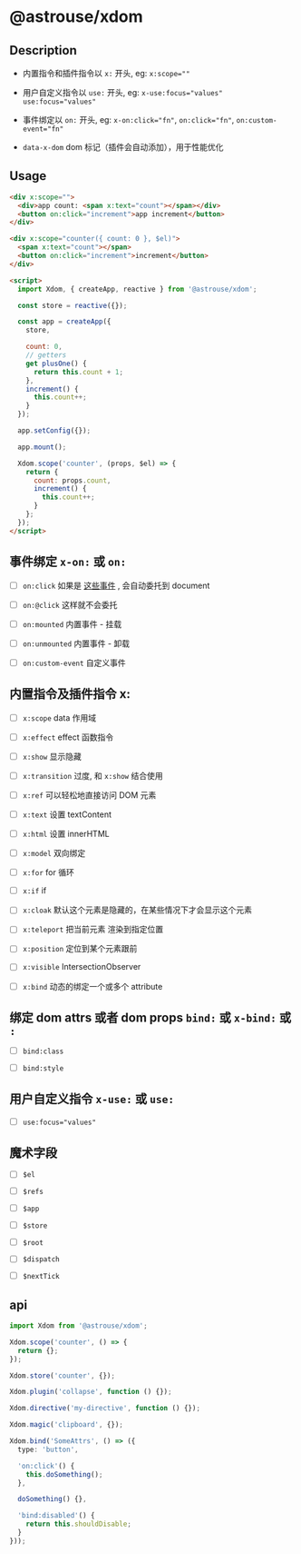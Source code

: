 # @astrouse/xdom

## Description

- 内置指令和插件指令以 `x:` 开头, eg: `x:scope=""`

- 用户自定义指令以 `use:` 开头, eg: `x-use:focus="values"` `use:focus="values"`

- 事件绑定以 `on:` 开头, eg: `x-on:click="fn"`, `on:click="fn"`, `on:custom-event="fn"`

- `data-x-dom` dom 标记（插件会自动添加），用于性能优化

## Usage

```html
<div x:scope="">
  <div>app count: <span x:text="count"></span></div>
  <button on:click="increment">app increment</button>
</div>

<div x:scope="counter({ count: 0 }, $el)">
  <span x:text="count"></span>
  <button on:click="increment">increment</button>
</div>

<script>
  import Xdom, { createApp, reactive } from '@astrouse/xdom';

  const store = reactive({});

  const app = createApp({
    store,

    count: 0,
    // getters
    get plusOne() {
      return this.count + 1;
    },
    increment() {
      this.count++;
    }
  });

  app.setConfig({});

  app.mount();

  Xdom.scope('counter', (props, $el) => {
    return {
      count: props.count,
      increment() {
        this.count++;
      }
    };
  });
</script>
```

## 事件绑定 `x-on:` 或 `on:`

- [ ] `on:click` 如果是 [这些事件](./docs/delegate.md) , 会自动委托到 document
- [ ] `on:@click` 这样就不会委托

- [ ] `on:mounted` 内置事件 - 挂载
- [ ] `on:unmounted` 内置事件 - 卸载

- [ ] `on:custom-event` 自定义事件

## 内置指令及插件指令 x:

- [ ] `x:scope` data 作用域

- [ ] `x:effect` effect 函数指令

- [ ] `x:show` 显示隐藏

- [ ] `x:transition` 过度, 和 `x:show` 结合使用

- [ ] `x:ref` 可以轻松地直接访问 DOM 元素

- [ ] `x:text` 设置 textContent

- [ ] `x:html` 设置 innerHTML

- [ ] `x:model` 双向绑定

- [ ] `x:for` for 循环

- [ ] `x:if` if

- [ ] `x:cloak` 默认这个元素是隐藏的，在某些情况下才会显示这个元素

- [ ] `x:teleport` 把当前元素 渲染到指定位置

- [ ] `x:position` 定位到某个元素跟前

- [ ] `x:visible` IntersectionObserver

- [ ] `x:bind` 动态的绑定一个或多个 attribute

## 绑定 dom attrs 或者 dom props `bind:` 或 `x-bind:` 或 `:`

- [ ] `bind:class`

- [ ] `bind:style`

## 用户自定义指令 `x-use:` 或 `use:`

- [ ] `use:focus="values"`

## 魔术字段

- [ ] `$el`

- [ ] `$refs`

- [ ] `$app`

- [ ] `$store`

- [ ] `$root`

- [ ] `$dispatch`

- [ ] `$nextTick`

## api

```ts
import Xdom from '@astrouse/xdom';

Xdom.scope('counter', () => {
  return {};
});

Xdom.store('counter', {});

Xdom.plugin('collapse', function () {});

Xdom.directive('my-directive', function () {});

Xdom.magic('clipboard', {});

Xdom.bind('SomeAttrs', () => ({
  type: 'button',

  'on:click'() {
    this.doSomething();
  },

  doSomething() {},

  'bind:disabled'() {
    return this.shouldDisable;
  }
}));
```
